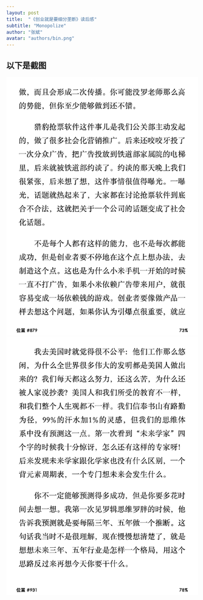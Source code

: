 ```yaml
---
layout: post
title:  "《创业就是要细分垄断》读后感"
subtitle: "Monopolize"
author: "张斌"
avatar: "authors/bin.png"
---
```


## 以下是截图

![](./content/images/monopolize/screenshot_2017_07_02T21_39_50+0800.png)
![](./content/images/monopolize/screenshot_2017_07_02T21_49_06+0800.png)
